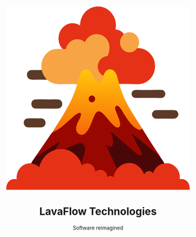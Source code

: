 <p align="center">
  <img src="https://github.com/LavaFlow-Technologies/.github/blob/main/profile/VolcanicDisplay.png" alt="Volcano" width="500" height="500"/>
</p>

<h1 align="center">LavaFlow Technologies</h1>
<p align="center">Software reimagined</p>
